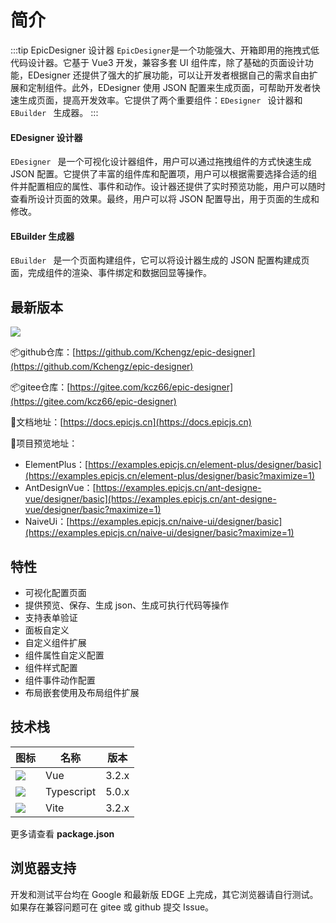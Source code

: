 # 简介

:::tip EpicDesigner 设计器
`EpicDesigner`是一个功能强大、开箱即用的拖拽式低代码设计器。它基于 Vue3 开发，兼容多套 UI 组件库，除了基础的页面设计功能，EDesigner 还提供了强大的扩展功能，可以让开发者根据自己的需求自由扩展和定制组件。此外，EDesigner 使用 JSON 配置来生成页面，可帮助开发者快速生成页面，提高开发效率。它提供了两个重要组件：`EDesigner ` 设计器和 `EBuilder ` 生成器。
:::

#### EDesigner 设计器

`EDesigner ` 是一个可视化设计器组件，用户可以通过拖拽组件的方式快速生成 JSON 配置。它提供了丰富的组件库和配置项，用户可以根据需要选择合适的组件并配置相应的属性、事件和动作。设计器还提供了实时预览功能，用户可以随时查看所设计页面的效果。最终，用户可以将 JSON 配置导出，用于页面的生成和修改。

#### EBuilder 生成器

`EBuilder ` 是一个页面构建组件，它可以将设计器生成的 JSON 配置构建成页面，完成组件的渲染、事件绑定和数据回显等操作。



## 最新版本

[![](https://img.shields.io/npm/v/epic-designer.svg?style=flat-square)](https://www.npmjs.com/package/epic-designer)



📦github仓库：[https://github.com/Kchengz/epic-designer](https://github.com/Kchengz/epic-designer)

📦gitee仓库：[https://gitee.com/kcz66/epic-designer](https://gitee.com/kcz66/epic-designer)

📖文档地址：[https://docs.epicjs.cn](https://docs.epicjs.cn)

💎项目预览地址：

- ElementPlus：[https://examples.epicjs.cn/element-plus/designer/basic](https://examples.epicjs.cn/element-plus/designer/basic?maximize=1)
- AntDesignVue：[https://examples.epicjs.cn/ant-designe-vue/designer/basic](https://examples.epicjs.cn/ant-designe-vue/designer/basic?maximize=1)
- NaiveUi：[https://examples.epicjs.cn/naive-ui/designer/basic](https://examples.epicjs.cn/naive-ui/designer/basic?maximize=1)

## 特性

- 可视化配置页面
- 提供预览、保存、生成 json、生成可执行代码等操作
- 支持表单验证
- 面板自定义
- 自定义组件扩展
- 组件属性自定义配置
- 组件样式配置
- 组件事件动作配置
- 布局嵌套使用及布局组件扩展

## 技术栈

| 图标                                                                      | 名称       | 版本  |
| ------------------------------------------------------------------------- | ---------- | ----- |
| [![](https://skillicons.dev/icons?i=vue)](https://cn.vuejs.org/)          | Vue        | 3.2.x |
| [![](https://skillicons.dev/icons?i=ts)](https://www.typescriptlang.org/) | Typescript | 5.0.x |
| [![](https://skillicons.dev/icons?i=vite)](https://cn.vitejs.dev/)        | Vite       | 3.2.x |

更多请查看 **package.json**

## 浏览器支持

开发和测试平台均在 Google 和最新版 EDGE 上完成，其它浏览器请自行测试。如果存在兼容问题可在 gitee 或 github 提交 Issue。
